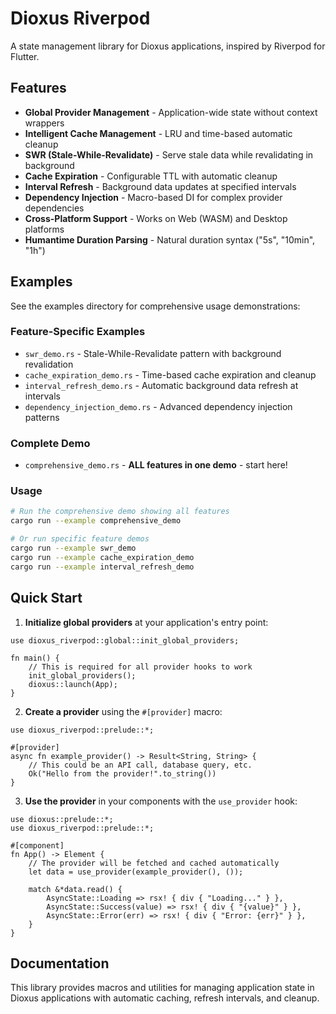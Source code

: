 # Dioxus Riverpod

A state management library for Dioxus applications, inspired by Riverpod for Flutter.

## Features

- **Global Provider Management** - Application-wide state without context wrappers
- **Intelligent Cache Management** - LRU and time-based automatic cleanup
- **SWR (Stale-While-Revalidate)** - Serve stale data while revalidating in background
- **Cache Expiration** - Configurable TTL with automatic cleanup
- **Interval Refresh** - Background data updates at specified intervals
- **Dependency Injection** - Macro-based DI for complex provider dependencies
- **Cross-Platform Support** - Works on Web (WASM) and Desktop platforms
- **Humantime Duration Parsing** - Natural duration syntax ("5s", "10min", "1h")

## Examples

See the examples directory for comprehensive usage demonstrations:

### Feature-Specific Examples
- `swr_demo.rs` - Stale-While-Revalidate pattern with background revalidation
- `cache_expiration_demo.rs` - Time-based cache expiration and cleanup
- `interval_refresh_demo.rs` - Automatic background data refresh at intervals
- `dependency_injection_demo.rs` - Advanced dependency injection patterns

### Complete Demo
- `comprehensive_demo.rs` - **ALL features in one demo** - start here!

### Usage
```bash
# Run the comprehensive demo showing all features
cargo run --example comprehensive_demo

# Or run specific feature demos
cargo run --example swr_demo
cargo run --example cache_expiration_demo
cargo run --example interval_refresh_demo
```

## Quick Start

1.  **Initialize global providers** at your application's entry point:

```rust,no_run
use dioxus_riverpod::global::init_global_providers;

fn main() {
    // This is required for all provider hooks to work
    init_global_providers();
    dioxus::launch(App);
}
```

2.  **Create a provider** using the `#[provider]` macro:

```rust,no_run
use dioxus_riverpod::prelude::*;

#[provider]
async fn example_provider() -> Result<String, String> {
    // This could be an API call, database query, etc.
    Ok("Hello from the provider!".to_string())
}
```

3.  **Use the provider** in your components with the `use_provider` hook:

```rust,no_run
use dioxus::prelude::*;
use dioxus_riverpod::prelude::*;

#[component]
fn App() -> Element {
    // The provider will be fetched and cached automatically
    let data = use_provider(example_provider(), ());

    match &*data.read() {
        AsyncState::Loading => rsx! { div { "Loading..." } },
        AsyncState::Success(value) => rsx! { div { "{value}" } },
        AsyncState::Error(err) => rsx! { div { "Error: {err}" } },
    }
}
```

## Documentation

This library provides macros and utilities for managing application state in Dioxus applications with automatic caching, refresh intervals, and cleanup.
